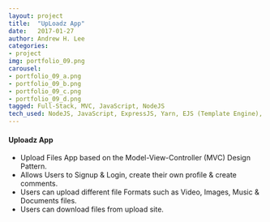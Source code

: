 ```yaml
---
layout: project
title:  "UpLoadz App"
date:   2017-01-27
author: Andrew H. Lee
categories:
- project
img: portfolio_09.png
carousel:
- portfolio_09_a.png
- portfolio_09_b.png
- portfolio_09_c.png
- portfolio_09_d.png
tagged: Full-Stack, MVC, JavaScript, NodeJS
tech_used: NodeJS, JavaScript, ExpressJS, Yarn, EJS (Template Engine), SASS, Bootstrap, MongoDB
---
```


#### Uploadz App

* Upload Files App based on the Model-View-Controller (MVC) Design Pattern.
* Allows Users to Signup & Login, create their own profile & create comments.
* Users can upload different file Formats such as Video, Images, Music & Documents files.
* Users can download files from upload site.

<br >

<div class="row">
  <div class="centered">
    <a href="https://github.com/andrew-h-lee/upLoadz">
      <span class="hb hb-sm spin hb-github-inv"><i class="fa fa-github"></i></span></a>
    <a href="https://behance.net/">
      <span class="hb hb-sm spin hb-behance-inv"><i class="fa fa-behance"></i></span></a>
  </div>
</div>
